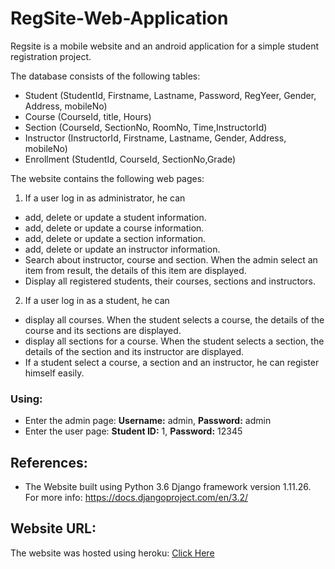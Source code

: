 # RegSite-Web-Application
Regsite is a mobile website and an android application for a simple student registration project.

The database consists of the following tables:
  - Student (StudentId, Firstname, Lastname, Password, RegYeer, Gender, Address, mobileNo)
  - Course (CourseId, title, Hours)
  - Section (CourseId, SectionNo, RoomNo, Time,InstructorId)
  - Instructor (InstructorId, Firstname, Lastname, Gender, Address, mobileNo)
  - Enrollment (StudentId, CourseId, SectionNo,Grade)
  
The website contains the following web pages:  
1.	If a user log in as administrator, he can
   -	add, delete  or update a student information.</li>
   -	add, delete  or update a course information.
   -	add, delete  or update a section information.
   -	add, delete  or update an instructor information.
   -	Search about instructor, course and section. When the admin select an item from result, the details of this item are displayed.
   -	Display all registered students, their courses, sections and instructors.
  
2.	If a user log in as a student, he can
   -	display all courses. When the student selects a course, the details of the course and its sections are displayed.
   -	display all sections for a course. When the student selects a section, the details of the section and its instructor are displayed.
   -	If a student select a course, a section and an instructor, he can register himself easily. 

### Using:
- Enter the admin page: **Username:** admin, **Password:** admin
- Enter the user page: **Student ID:** 1, **Password:** 12345
## References:
- The Website built using Python 3.6 Django framework version 1.11.26. For more info: https://docs.djangoproject.com/en/3.2/

## Website URL:
The website was hosted using heroku: [Click Here](https://regsiteweb.herokuapp.com/Regsite/home)
